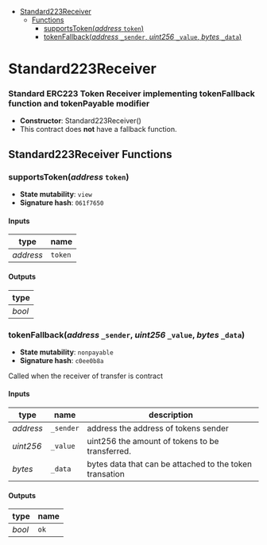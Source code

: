 * [Standard223Receiver](#standard223receiver)
  * [Functions](#standard223receiver-functions)
    * [supportsToken(*address* `token`)](#supportstokenaddress-token)
    * [tokenFallback(*address* `_sender`, *uint256* `_value`, *bytes* `_data`)](#tokenfallbackaddress-_sender-uint256-_value-bytes-_data)

# Standard223Receiver

### Standard ERC223 Token Receiver implementing tokenFallback function and tokenPayable modifier

- **Constructor**: Standard223Receiver()
- This contract does **not** have a fallback function.

## Standard223Receiver Functions

### supportsToken(*address* `token`)

- **State mutability**: `view`
- **Signature hash**: `061f7650`

#### Inputs

| type      | name    |
| --------- | ------- |
| *address* | `token` |

#### Outputs

| type   |
| ------ |
| *bool* |

### tokenFallback(*address* `_sender`, *uint256* `_value`, *bytes* `_data`)

- **State mutability**: `nonpayable`
- **Signature hash**: `c0ee0b8a`

Called when the receiver of transfer is contract

#### Inputs

| type      | name      | description                                             |
| --------- | --------- | ------------------------------------------------------- |
| *address* | `_sender` | address the address of tokens sender                    |
| *uint256* | `_value`  | uint256 the amount of tokens to be transferred.         |
| *bytes*   | `_data`   | bytes data that can be attached to the token transation |

#### Outputs

| type   | name |
| ------ | ---- |
| *bool* | `ok` |
